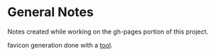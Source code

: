 # General Notes

Notes created while working on the gh-pages portion of this project.

favicon generation done with a [tool](http://www.favicon-generator.org/).